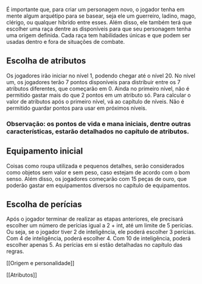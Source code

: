 É importante que, para criar um personagem novo, o jogador tenha em mente algum arquétipo para se basear, seja ele um guerreiro, ladino, mago, clérigo, ou qualquer híbrido entre esses. Além disso, ele também terá que escolher uma raça dentre as disponíveis para que seu personagem tenha uma origem definida. Cada raça tem habilidades únicas e que podem ser usadas dentro e fora de situações de combate.

## Escolha de atributos

Os jogadores irão iniciar no nível 1, podendo chegar até o nível 20. No nível um, os jogadores terão 7 pontos disponíveis para distribuir entre os 7 atributos diferentes, que começarão em 0. Ainda no primeiro nível, não é permitido gastar mais do que 2 pontos em um atributo só. Para calcular o valor de atributos após o primeiro nível, vá ao capítulo de níveis. Não é permitido guardar pontos para usar em próximos níveis.

### Observação: os pontos de vida e mana iniciais, dentre outras características, estarão detalhados no capítulo de atributos.

## Equipamento inicial

Coisas como roupa utilizada e pequenos detalhes, serão considerados como objetos sem valor e sem peso, caso estejam de acordo com o bom senso. Além disso, os jogadores começarão com 15 peças de ouro, que poderão gastar em equipamentos diversos no capítulo de equipamentos.

## Escolha de perícias

Após o jogador terminar de realizar as etapas anteriores, ele precisará escolher um número de perícias igual a 2 + int, até um limite de 5 perícias. Ou seja, se o jogador tiver 2 de inteligência, ele poderá escolher 3 perícias. Com 4 de inteligência, poderá escolher 4. Com 10 de inteligência, poderá escolher apenas 5. As perícias em si estão detalhadas no capítulo das regras.

  

[[Origem e personalidade]]

[[Atributos]]